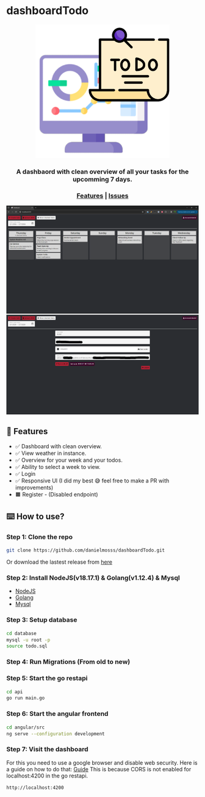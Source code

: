 # dashboardTodo


<p align="center">
  <img src="angular/src/assets/dashboardTodo.png" width="350">
</p>

<h3 align="center">A dashbaord with clean overview of all your tasks for the upcomming 7 days.</h3>

<div align="center">
  <h3>
    <a href="#-features">Features</a>
    <span> | </span>
    <a href="https://github.com/danielmosss/dashboardTodo/issues">Issues</a>
  </h3>
</div>

<p align="center">
  <img src="angular/src/assets/dashboard.png" width="800px">
  <img src="angular/src/assets/account.png" width="800px">
</p>

## 🚀 Features

* ✅ Dashboard with clean overview.
* ✅ View weather in instance. 
* ✅ Overview for your week and your todos.
* ✅ Ability to select a week to view.
* ✅ Login
* ✅ Responsive UI (I did my best 😅 feel free to make a PR with improvements)
* 🟧 Register - (Disabled endpoint)


## ⌨️ How to use?

### Step 1: Clone the repo
  
  ```bash
  git clone https://github.com/danielmosss/dashboardTodo.git
  ```

  Or download the lastest release from [here](https://github.com/danielmosss/dashboardTodo/releases/latest)

### Step 2: Install NodeJS(v18.17.1) & Golang(v1.12.4) & Mysql
  
  * [NodeJS](https://nodejs.org/en/download/)
  * [Golang](https://golang.org/dl/)
  * [Mysql](https://dev.mysql.com/downloads/installer/)

### Step 3: Setup database
    
  ```bash
  cd database
  mysql -u root -p
  source todo.sql
  ```

### Step 4: Run Migrations (From old to new)


### Step 5: Start the go restapi

  ```bash
  cd api
  go run main.go
  ```

### Step 6: Start the angular frontend

  ```bash
  cd angular/src
  ng serve --configuration development
  ```

### Step 7: Visit the dashboard

  For this you need to use a google browser and disable web security. 
  Here is a guide on how to do that: [Guide](https://alfilatov.com/posts/run-chrome-without-cors/)
  This is because CORS is not enabled for localhost:4200 in the go restapi.

  ```bash
  http://localhost:4200
  ```
